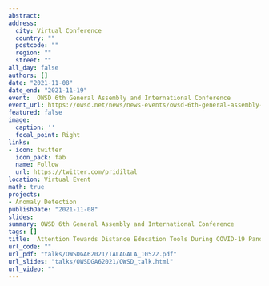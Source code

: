 ```yaml
---
abstract:  
address:
  city: Virtual Conference
  country: ""
  postcode: ""
  region: ""
  street: ""
all_day: false
authors: []
date: "2021-11-08"
date_end: "2021-11-19"
event:  OWSD 6th General Assembly and International Conference
event_url: https://owsd.net/news/news-events/owsd-6th-general-assembly-and-international-conference
featured: false
image:
  caption: ''
  focal_point: Right
links:
- icon: twitter
  icon_pack: fab
  name: Follow
  url: https://twitter.com/pridiltal
location: Virtual Event
math: true
projects:
- Anomaly Detection
publishDate: "2021-11-08"
slides: 
summary: OWSD 6th General Assembly and International Conference
tags: []
title:  Attention Towards Distance Education Tools During COVID-19 Pandemic - Evidence from Google Trends
url_code: ""
url_pdf: "talks/OWSDGA62021/TALAGALA_10522.pdf" 
url_slides: "talks/OWSDGA62021/OWSD_talk.html" 
url_video: ""
---
```



